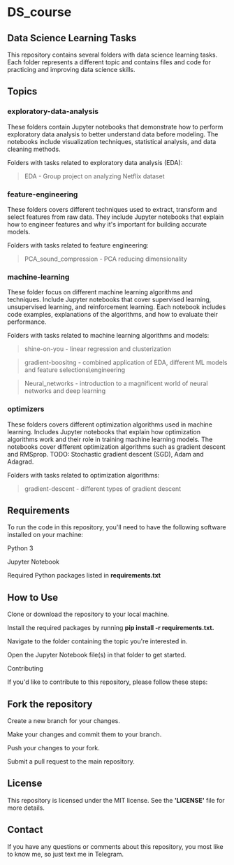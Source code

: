 # DS_course

## **Data Science Learning Tasks**

This repository contains several folders with data science learning tasks. 
Each folder represents a different topic and contains files and code for practicing and improving data science skills.


## **Topics**

### **exploratory-data-analysis**

These folders contain Jupyter notebooks that demonstrate how to perform exploratory data analysis to better understand data before modeling. The notebooks include visualization techniques, statistical analysis, and data cleaning methods.

Folders with tasks related to exploratory data analysis (EDA):
 
> EDA - Group project on analyzing Netflix dataset

 
### **feature-engineering**

These folders covers different techniques used to extract, transform and select features from raw data. They include Jupyter notebooks that explain how to engineer features and why it's important for building accurate models.

Folders with tasks related to feature engineering:

> PCA_sound_compression - PCA reducing dimensionality 


### **machine-learning**

These folder focus on different machine learning algorithms and techniques.  Include Jupyter notebooks that cover supervised learning, unsupervised learning, and reinforcement learning. Each notebook includes code examples, explanations of the algorithms, and how to evaluate their performance.

Folders with tasks related to machine learning algorithms and models:

> shine-on-you - linear regression and clusterization

> gradient-boositng - combined application of EDA, different ML models and feature selections\engineering

> Neural_networks - introduction to a magnificent world of neural networks and deep learning

### **optimizers**

These folders covers different optimization algorithms used in machine learning. Includes Jupyter notebooks that explain how optimization algorithms work and their role in training machine learning models. The notebooks cover different optimization algorithms such as gradient descent and RMSprop. TODO: Stochastic gradient descent (SGD), Adam and Adagrad. 

Folders with tasks related to optimization algorithms:

> gradient-descent - different types of gradient descent


## **Requirements**

To run the code in this repository, you'll need to have the following software installed on your machine:


Python 3

Jupyter Notebook

Required Python packages listed in **requirements.txt**


## **How to Use**

Clone or download the repository to your local machine.

Install the required packages by running **pip install -r requirements.txt.**

Navigate to the folder containing the topic you're interested in.

Open the Jupyter Notebook file(s) in that folder to get started.

Contributing

If you'd like to contribute to this repository, please follow these steps:


## **Fork the repository**

Create a new branch for your changes.

Make your changes and commit them to your branch.

Push your changes to your fork.

Submit a pull request to the main repository.

## **License**

This repository is licensed under the MIT license. See the **'LICENSE'** file for more details.

## **Contact**

If you have any questions or comments about this repository, you most like to know me, so just text me in Telegram.
